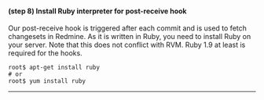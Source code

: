 #### **(step 8)** Install Ruby interpreter for post-receive hook

Our post-receive hook is triggered after each commit and is used to fetch changesets in Redmine. As it is written in Ruby, you need to install Ruby on your server. Note that this does not conflict with RVM. Ruby 1.9 at least is required for the hooks.

    root$ apt-get install ruby
    # or
    root$ yum install ruby

***
